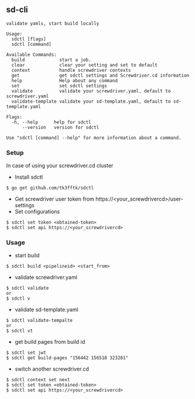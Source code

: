 ## sd-cli

```
validate yamls, start build locally

Usage:
  sdctl [flags]
  sdctl [command]

Available Commands:
  build             start a job.
  clear             clear your setting and set to default
  context           handle screwdriver contexts
  get               get sdctl settings and Screwdriver.cd information
  help              Help about any command
  set               set sdctl settings
  validate          validate your screwdriver.yaml, default to screwdriver.yaml
  validate-template validate your sd-template.yaml, default to sd-template.yaml

Flags:
  -h, --help      help for sdctl
      --version   version for sdctl

Use "sdctl [command] --help" for more information about a command.
```

### Setup
In case of using your screwdriver.cd cluster
- Install sdctl
```
$ go get github.com/tk3fftk/sdctl
```
- Get screwdriver user token from https://<your_screwdrivercd>/user-settings
- Set configurations
```
$ sdctl set token <obtained-token>
$ sdctl set api https://<your_screwdrivercd>
```

### Usage
- start build
```
$ sdctl build <pipelineid> <start_from>
```

- validate screwdriver.yaml
```
$ sdctl validate
or
$ sdctl v
```

- validate sd-template.yaml
```
$ sdctl validate-tempalte
or
$ sdctl vt
```

- get build pages from build id
```
$ sdctl set jwt
$ sdctl get build-pages "156442 156518 323281"
```

- switch another screwdriver.cd
```
$ sdctl context set next
$ sdctl set token <obtained-token>
$ sdctl set api https://<your_screwdrivercd>
```
